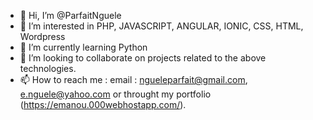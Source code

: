 - 👋 Hi, I’m @ParfaitNguele
- 👀 I’m interested in PHP, JAVASCRIPT, ANGULAR, IONIC, CSS, HTML, Wordpress
- 🌱 I’m currently learning Python 
- 💞️ I’m looking to collaborate on projects related to the above technologies.
- 📫 How to reach me : email : ngueleparfait@gmail.com, e.nguele@yahoo.com or throught my portfolio (https://emanou.000webhostapp.com/).



